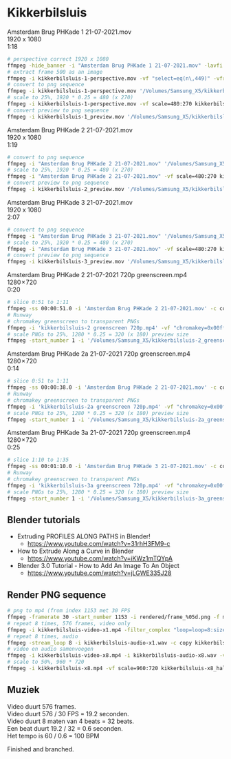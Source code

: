 # Kikkerbilsluis

Amsterdam Brug PHKade 1 21-07-2021.mov<br>
1920 x 1080<br>
1:18

```bash
# perspective correct 1920 x 1080
ffmpeg -hide_banner -i "Amsterdam Brug PHKade 1 21-07-2021.mov" -lavfi "perspective=x0=50:y0=0:x1=1857:y1=0:x2=0:y2=1080:x3=1920:y3=1080:interpolation=linear" kikkerbilsluis-1-perspective.mov
# extract frame 500 as an image
ffmpeg -i kikkerbilsluis-1-perspective.mov -vf "select=eq(n\,449)" -vframes 1 kikkerbilsluis-1-perspective_frame_500.png
# convert to png sequence
ffmpeg -i kikkerbilsluis-1-perspective.mov '/Volumes/Samsung_X5/kikkerbilsluis-1/frames/frame_%05d.png'
# scale to 25%, 1920 * 0.25 = 480 (x 270)
ffmpeg -i kikkerbilsluis-1-perspective.mov -vf scale=480:270 kikkerbilsluis-1_preview.mov
# convert preview to png sequence
ffmpeg -i kikkerbilsluis-1_preview.mov '/Volumes/Samsung_X5/kikkerbilsluis-1/frames_preview/frame_%05d.png'
```

Amsterdam Brug PHKade 2 21-07-2021.mov<br>
1920 x 1080<br>
1:19

```bash
# convert to png sequence
ffmpeg -i "Amsterdam Brug PHKade 2 21-07-2021.mov" '/Volumes/Samsung_X5/kikkerbilsluis-2/frames/frame_%05d.png'
# scale to 25%, 1920 * 0.25 = 480 (x 270)
ffmpeg -i "Amsterdam Brug PHKade 2 21-07-2021.mov" -vf scale=480:270 kikkerbilsluis-2_preview.mov
# convert preview to png sequence
ffmpeg -i kikkerbilsluis-2_preview.mov '/Volumes/Samsung_X5/kikkerbilsluis-2/frames_preview/frame_%05d.png'
```

Amsterdam Brug PHKade 3 21-07-2021.mov<br>
1920 x 1080<br>
2:07

```bash
# convert to png sequence
ffmpeg -i "Amsterdam Brug PHKade 3 21-07-2021.mov" '/Volumes/Samsung_X5/kikkerbilsluis-3/frames/frame_%05d.png'
# scale to 25%, 1920 * 0.25 = 480 (x 270)
ffmpeg -i "Amsterdam Brug PHKade 3 21-07-2021.mov" -vf scale=480:270 kikkerbilsluis-3_preview.mov
# convert preview to png sequence
ffmpeg -i kikkerbilsluis-3_preview.mov '/Volumes/Samsung_X5/kikkerbilsluis-3/frames_preview/frame_%05d.png'
```

Amsterdam Brug PHKade 2 21-07-2021 720p greenscreen.mp4<br>
1280 × 720<br>
0:20

```bash
# slice 0:51 to 1:11
ffmpeg -ss 00:00:51.0 -i 'Amsterdam Brug PHKade 2 21-07-2021.mov' -c copy -t 00:00:20.0 'kikkerbilsluis-2 greenscreen.mov'
# Runway
# chromakey greenscreen to transparent PNGs
ffmpeg -i 'kikkerbilsluis-2 greenscreen 720p.mp4' -vf "chromakey=0x00ff00:0.28:0.05" '/Volumes/Samsung_X5/kikkerbilsluis-2_greenscreen/frames/frame_%05d.png'
# scale PNGs to 25%, 1280 * 0.25 = 320 (x 180) preview size
ffmpeg -start_number 1 -i '/Volumes/Samsung_X5/kikkerbilsluis-2_greenscreen/frames/frame_%05d.png' -vf scale=320:180 '/Volumes/Samsung_X5/kikkerbilsluis-2_greenscreen/frames_preview/frame_%05d.png'
```

Amsterdam Brug PHKade 2a 21-07-2021 720p greenscreen.mp4<br>
1280 × 720<br>
0:14

```bash
# slice 0:51 to 1:11
ffmpeg -ss 00:00:38.0 -i 'Amsterdam Brug PHKade 2 21-07-2021.mov' -c copy -t 00:00:14.0 'kikkerbilsluis-2a greenscreen.mov'
# Runway
# chromakey greenscreen to transparent PNGs
ffmpeg -i 'kikkerbilsluis-2a greenscreen 720p.mp4' -vf "chromakey=0x00ff00:0.28:0.05" '/Volumes/Samsung_X5/kikkerbilsluis-2a_greenscreen/frames/frame_%05d.png'
# scale PNGs to 25%, 1280 * 0.25 = 320 (x 180) preview size
ffmpeg -start_number 1 -i '/Volumes/Samsung_X5/kikkerbilsluis-2a_greenscreen/frames/frame_%05d.png' -vf scale=320:180 '/Volumes/Samsung_X5/kikkerbilsluis-2a_greenscreen/frames_preview/frame_%05d.png'
```

Amsterdam Brug PHKade 3a 21-07-2021 720p greenscreen.mp4<br>
1280 × 720<br>
0:25

```bash
# slice 1:10 to 1:35
ffmpeg -ss 00:01:10.0 -i 'Amsterdam Brug PHKade 3 21-07-2021.mov' -c copy -t 00:00:25.0 'kikkerbilsluis-3a greenscreen.mov'
# Runway
# chromakey greenscreen to transparent PNGs
ffmpeg -i 'kikkerbilsluis-3a greenscreen 720p.mp4' -vf "chromakey=0x00ff00:0.28:0.05" '/Volumes/Samsung_X5/kikkerbilsluis-3a_greenscreen/frames/frame_%05d.png'
# scale PNGs to 25%, 1280 * 0.25 = 320 (x 180) preview size
ffmpeg -start_number 1 -i '/Volumes/Samsung_X5/kikkerbilsluis-3a_greenscreen/frames/frame_%05d.png' -vf scale=320:180 '/Volumes/Samsung_X5/kikkerbilsluis-3a_greenscreen/frames_preview/frame_%05d.png'
```

## Blender tutorials

* Extruding PROFILES ALONG PATHS in Blender!
  * https://www.youtube.com/watch?v=31rhH3FM9-c
* How to Extrude Along a Curve in Blender
  * https://www.youtube.com/watch?v=iKWz1mTQYpA
* Blender 3.0 Tutorial - How to Add An Image To An Object
  * https://www.youtube.com/watch?v=jLGWE335J28 


## Render PNG sequence

```bash
# png to mp4 (from index 1153 met 30 FPS
ffmpeg -framerate 30 -start_number 1153 -i rendered/frame_%05d.png -f mp4 -vcodec libx264 -pix_fmt yuv420p kikkerbilsluis-video-x1.mp4
# repeat 8 times, 576 frames, video only
ffmpeg -i kikkerbilsluis-video-x1.mp4 -filter_complex "loop=loop=8:size=576:start=0" kikkerbilsluis-video-x8.mp4
# repeat 8 times, audio
ffmpeg -stream_loop 8 -i kikkerbilsluis-audio-x1.wav -c copy kikkerbilsluis-audio-x8.wav
# video en audio samenvoegen
ffmpeg -i kikkerbilsluis-video-x8.mp4 -i kikkerbilsluis-audio-x8.wav -vcodec copy kikkerbilsluis-x8.mp4
# scale to 50%, 960 * 720
ffmpeg -i kikkerbilsluis-x8.mp4 -vf scale=960:720 kikkerbilsluis-x8_halfsize.mp4
```

## Muziek

Video duurt 576 frames.<br>
Video duurt 576 / 30 FPS = 19.2 seconden.<br>
Video duurt 8 maten van 4 beats = 32 beats.<br>
Een beat duurt 19.2 / 32 = 0.6 seconden.<br>
Het tempo is 60 / 0.6 = 100 BPM<br>

Finished and branched.
